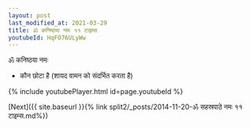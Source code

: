 ```yaml
---
layout: post
last_modified_at: 2021-03-29
title: ॐ कनिष्ठया नमः ११ टाइम्स
youtubeId: HqFO76ULyWw
---
```

 
 
 ॐ कनिष्ठया नमः  
 
 -  कौन छोटा है (शायद वामन को संदर्भित करता है) 
 
  
 
  
 
 
 
 
 
 


{% include youtubePlayer.html id=page.youtubeId %}
 
[Next]({{ site.baseurl }}{% link  split2/_posts/2014-11-20-ॐ सहस्रपाठे नमः ११ टाइम्स.md%})
 
